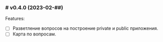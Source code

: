 ### # v0.4.0 (2023-02-##)

Features:

- [ ] Разветление вопросов на построение private и public приложения.
- [ ] Карта по вопросам.
